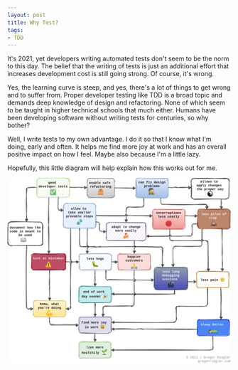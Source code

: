 ```yaml
---
layout: post
title: Why Test?
tags: 
- TDD
---
```


It's 2021, yet developers writing automated tests don't seem to be the norm to this day.
The belief that the writing of tests is just an additional effort that increases development cost is still going strong. 
Of course, it's wrong.

Yes, the learning curve is steep, and yes, there's a lot of things to get wrong and to suffer from.
Proper developer testing like TDD is a broad topic and demands deep knowledge of design and refactoring.
None of which seem to be taught in higher technical schools that much either.
Humans have been developing software without writing tests for centuries, so why bother?

Well, I write tests to my own advantage.
I do it so that I know what I'm doing, early and often. 
It helps me find more joy at work and has an overall positive impact on how I feel.
Maybe also because I'm a little lazy.

Hopefully, this little diagram will help explain how this works out for me.

![How good developer tests are advantageous](/assets/why-test/why-test.png)

